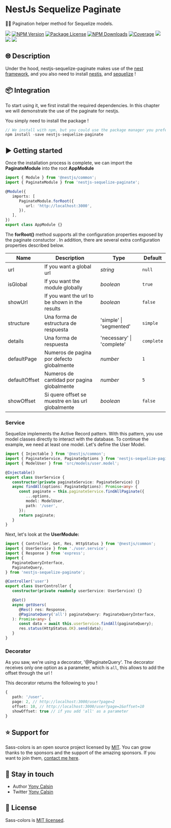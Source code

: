 # NestJs Sequelize Paginate

🏳‍🌈 Pagination helper method for Sequelize models.

   <a href="https://github.com/yonycalsin/nestjs-sequelize-paginate"><img src="https://img.shields.io/spiget/stars/1000?color=brightgreen&label=Star&logo=github" /></a>
   <a href="https://www.npmjs.com/nestjs-sequelize-paginate" target="_blank">
   <img src="https://img.shields.io/npm/v/nestjs-sequelize-paginate" alt="NPM Version" /></a>
   <a href="https://www.npmjs.com/nestjs-sequelize-paginate" target="_blank">
   <img src="https://img.shields.io/npm/l/nestjs-sequelize-paginate" alt="Package License" /></a>
   <a href="https://www.npmjs.com/nestjs-sequelize-paginate" target="_blank">
   <img src="https://img.shields.io/npm/dm/nestjs-sequelize-paginate" alt="NPM Downloads" /></a>
   <a href="https://github.com/yonycalsin/nestjs-sequelize-paginate" target="_blank">
   <img src="https://s3.amazonaws.com/assets.coveralls.io/badges/coveralls_95.svg" alt="Coverage" /></a>
   <a href="https://github.com/yonycalsin/nestjs-sequelize-paginate"><img src="https://img.shields.io/badge/Github%20Page-nestjs.sequelize.paginate-yellow?style=flat-square&logo=github" /></a>
   <a href="https://github.com/yonycalsin"><img src="https://img.shields.io/badge/Author-Yoni%20Calsin-blueviolet?style=flat-square&logo=appveyor" /></a>
   <a href="https://twitter.com/yonycalsin" target="_blank">
   <img src="https://img.shields.io/twitter/follow/yonycalsin.svg?style=social&label=Follow"></a>

## 🌐 Description

Under the hood, nestjs-sequelize-paginate makes use of the [nest framework](https://nestjs.com/), and you also need to install [nestjs](https://nestjs.com/), and [sequelize](https://docs.nestjs.com/techniques/database#sequelize-integration) !

## 📦 Integration

To start using it, we first install the required dependencies. In this chapter we will demonstrate the use of the paginate for nestjs.

You simply need to install the package !

```ts
// We install with npm, but you could use the package manager you prefer !
npm install -save nestjs-sequelize-paginate
```

## ▶️ Getting started

Once the installation process is complete, we can import the **PaginateModule** into the root **AppModule**

```ts
import { Module } from '@nestjs/common';
import { PaginateModule } from 'nestjs-sequelize-paginate';

@Module({
   imports: [
      PaginateModule.forRoot({
         url: 'http://localhost:3000',
      }),
   ],
})
export class AppModule {}
```

The **forRoot()** method supports all the configuration properties exposed by the paginate constuctor . In addition, there are several extra configuration properties described below.

| Name          | Description                                       | Type                      | Default    |
| ------------- | ------------------------------------------------- | ------------------------- | ---------- |
| url           | If you want a global url                          | _string_                  | `null`     |
| isGlobal      | If you want the module globally                   | _boolean_                 | `true`     |
| showUrl       | If you want the url to be shown in the results    | _boolean_                 | `false`    |
| structure     | Una forma de estructura de respuesta              | 'simple' \| 'segmented'   | `simple`   |
| details       | Una forma de respuesta                            | 'necessary' \| 'complete' | `complete` |
| defaultPage   | Numeros de pagina por defecto globalmente         | _number_                  | `1`        |
| defaultOffset | Numeros de cantidad por pagina globalmente        | _number_                  | `5`        |
| showOffset    | Si quere offset se muestre en las url globalmente | _boolean_                 | `false`    |

### Service

Sequelize implements the Active Record pattern. With this pattern, you use model classes directly to interact with the database. To continue the example, we need at least one model. Let's define the User Model.

```ts
import { Injectable } from '@nestjs/common';
import { PaginateService, PaginateOptions } from 'nestjs-sequelize-paginate';
import { ModelUser } from 'src/models/user.model';

@Injectable()
export class UserService {
   constructor(private paginateService: PaginateService) {}
   async findAll(options: PaginateOptions): Promise<any> {
      const paginate = this.paginateService.findAllPaginate({
         ...options,
         model: ModelUser,
         path: '/user',
      });
      return paginate;
   }
}
```

Next, let's look at the **UserModule:**

```ts
import { Controller, Get, Res, HttpStatus } from '@nestjs/common';
import { UserService } from './user.service';
import { Response } from 'express';
import {
   PaginateQueryInterface,
   PaginateQuery,
} from 'nestjs-sequelize-paginate';

@Controller('user')
export class UserController {
   constructor(private readonly userService: UserService) {}

   @Get()
   async getUsers(
      @Res() res: Response,
      @PaginateQuery('all') paginateQuery: PaginateQueryInterface,
   ): Promise<any> {
      const data = await this.userService.findAll(paginateQuery);
      res.status(HttpStatus.OK).send(data);
   }
}
```

### Decorator

As you saw, we're using a decorator, '@PaginateQuery'.
The decorator receives only one option as a parameter, which is `all`, this allows to add the offset through the url !

This decorator returns the following to you !

```ts
{
   path: '/user',
   page: 2, // http://localhost:3000/user?page=2
   offset: 10, // http://localhost:3000/user?page=2&offset=10
   showOffset: true // if you add 'all' as a parameter
}
```

## ⭐ Support for

Sass-colors is an open source project licensed by [MIT](LICENSE). You can grow thanks to the sponsors and the support of the amazing sponsors. If you want to join them, [contact me here](https://twitter.com/yonycalsin).

## 🎩 Stay in touch

-  Author [Yony Calsin](https://github.com/yonycalsin)
-  Twitter [Yony Calsin](https://twitter.com/yonycalsin)

## 📜 License

Sass-colors is [MIT licensed](LICENSE).
